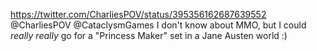 https://twitter.com/CharliesPOV/status/395356162687639552 @CharliesPOV @CataclysmGames I don't know about MMO, but I could *really* *really* go for a "Princess Maker" set in a Jane Austen world :)